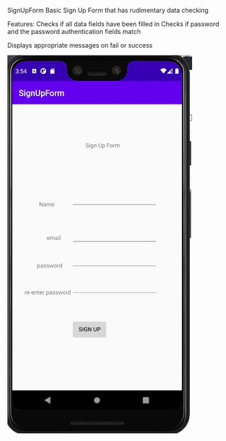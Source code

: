 SignUpForm
Basic Sign Up Form that has rudimentary data checking

Features: 
Checks if all data fields have been filled in
Checks if password and the password authentication fields match

Displays appropriate messages on fail or success

![Image of SignUpForm](https://github.com/Albahtross/SignUpForm/blob/master/signupformss.JPG)
